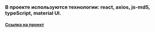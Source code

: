 ### В проекте используются технологии: react, axios, js-md5, typeScript, material UI.

#### [Ссылка на проект](https://ubiquitous-puppy-6a04ca.netlify.app/)

